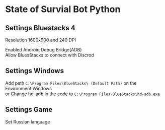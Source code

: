 # State of Survial Bot Python

## Settings Bluestacks 4
Resolution 1600x900 and 240 DPI

Enabled Android Debug Bridge(ADB)  
Allow BluesStacks to connect with Discrod

## Settings Windows
Add path `C:\Program Files\BlueStacks\ (Default Path)` on the Environment Windows  
or Change hd-adb in the code to `C:\Program Files\BlueStacks\hd-adb.exe`

## Settings Game
Set Russian language
